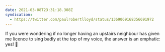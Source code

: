 ```yaml
---
date: 2021-03-08T23:31:18.308Z
syndication:
  - https://twitter.com/paulrobertlloyd/status/1369069168356691972
---
```


If you were wondering if no longer having an upstairs neighbour has given me licence to sing badly at the top of my voice, the answer is an emphatic: yes! 🙉
